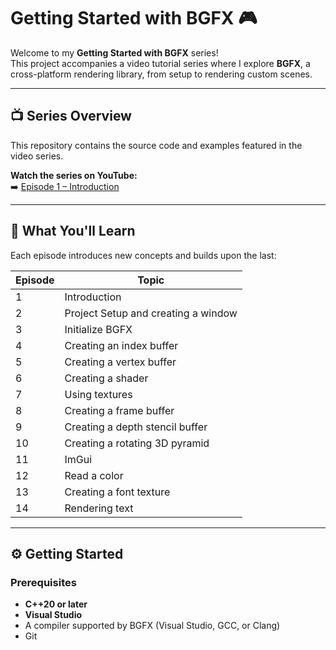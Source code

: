 # Getting Started with BGFX 🎮

Welcome to my **Getting Started with BGFX** series!  
This project accompanies a video tutorial series where I explore **BGFX**, a cross-platform rendering library, from setup to rendering custom scenes.

---

## 📺 Series Overview

This repository contains the source code and examples featured in the video series.

**Watch the series on YouTube:**  
➡️ [Episode 1 – Introduction]([https://youtube.com/](https://youtu.be/mL4_pjSTMnk))

---

## 🧩 What You'll Learn

Each episode introduces new concepts and builds upon the last:


| Episode | Topic |
|----------|-------|
| 1 | Introduction |
| 2 | Project Setup and creating a window |
| 3 | Initialize BGFX |
| 4 | Creating an index buffer |
| 5 | Creating a vertex buffer |
| 6 | Creating a shader |
| 7 | Using textures |
| 8 | Creating a frame buffer |
| 9 | Creating a depth stencil buffer |
| 10 | Creating a rotating 3D pyramid |
| 11 | ImGui |
| 12 | Read a color |
| 13 | Creating a font texture |
| 14 | Rendering text |

---

## ⚙️ Getting Started

### Prerequisites
- **C++20 or later**
- **Visual Studio**
- A compiler supported by BGFX (Visual Studio, GCC, or Clang)
- Git
